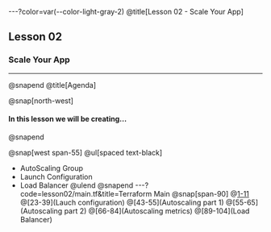 ---?color=var(--color-light-gray-2)
@title[Lesson 02 - Scale Your App]

## Lesson 02 
### Scale Your App

---

@snapend
@title[Agenda]

@snap[north-west]
#### In this lesson we will be creating...
@snapend

@snap[west span-55]
@ul[spaced text-black]
- AutoScaling Group
- Launch Configuration
- Load Balancer
@ulend
@snapend
---?code=lesson02/main.tf&title=Terraform Main
@snap[span-90]
@[1-11](provider)
@[23-39](Lauch configuration)
@[43-55](Autoscaling part 1)
@[55-65](Autoscaling part 2)
@[66-84](Autoscaling metrics)
@[89-104](Load Balancer)

